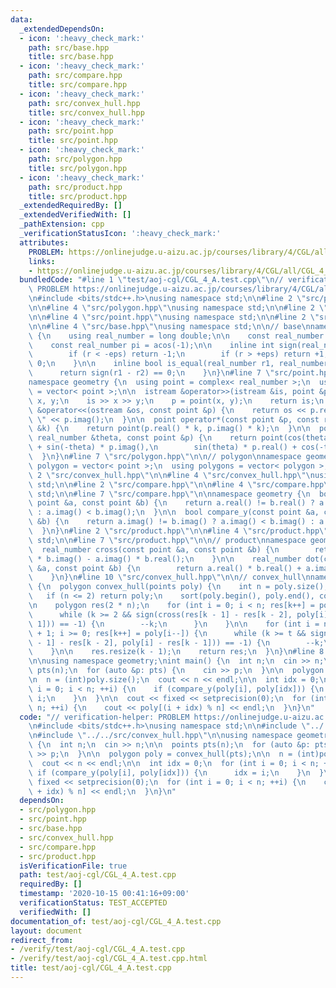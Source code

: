 ```yaml
---
data:
  _extendedDependsOn:
  - icon: ':heavy_check_mark:'
    path: src/base.hpp
    title: src/base.hpp
  - icon: ':heavy_check_mark:'
    path: src/compare.hpp
    title: src/compare.hpp
  - icon: ':heavy_check_mark:'
    path: src/convex_hull.hpp
    title: src/convex_hull.hpp
  - icon: ':heavy_check_mark:'
    path: src/point.hpp
    title: src/point.hpp
  - icon: ':heavy_check_mark:'
    path: src/polygon.hpp
    title: src/polygon.hpp
  - icon: ':heavy_check_mark:'
    path: src/product.hpp
    title: src/product.hpp
  _extendedRequiredBy: []
  _extendedVerifiedWith: []
  _pathExtension: cpp
  _verificationStatusIcon: ':heavy_check_mark:'
  attributes:
    PROBLEM: https://onlinejudge.u-aizu.ac.jp/courses/library/4/CGL/all/CGL_4_A
    links:
    - https://onlinejudge.u-aizu.ac.jp/courses/library/4/CGL/all/CGL_4_A
  bundledCode: "#line 1 \"test/aoj-cgl/CGL_4_A.test.cpp\"\n// verification-helper:\
    \ PROBLEM https://onlinejudge.u-aizu.ac.jp/courses/library/4/CGL/all/CGL_4_A\n\
    \n#include <bits/stdc++.h>\nusing namespace std;\n\n#line 2 \"src/polygon.hpp\"\
    \n\n#line 4 \"src/polygon.hpp\"\nusing namespace std;\n\n#line 2 \"src/point.hpp\"\
    \n\n#line 4 \"src/point.hpp\"\nusing namespace std;\n\n#line 2 \"src/base.hpp\"\
    \n\n#line 4 \"src/base.hpp\"\nusing namespace std;\n\n// base\nnamespace geometry\
    \ {\n    using real_number = long double;\n\n    const real_number eps = 1e-8;\n\
    \    const real_number pi = acos(-1);\n\n    inline int sign(real_number r) {\n\
    \        if (r < -eps) return -1;\n        if (r > +eps) return +1;\n        return\
    \ 0;\n    }\n\n    inline bool is_equal(real_number r1, real_number r2) {\n  \
    \      return sign(r1 - r2) == 0;\n    }\n}\n#line 7 \"src/point.hpp\"\n\n// point\n\
    namespace geometry {\n  using point = complex< real_number >;\n  using points\
    \ = vector< point >;\n\n  istream &operator>>(istream &is, point &p) {\n    real_number\
    \ x, y;\n    is >> x >> y;\n    p = point(x, y);\n    return is;\n  }\n\n  ostream\
    \ &operator<<(ostream &os, const point &p) {\n    return os << p.real() << \"\
    \ \" << p.imag();\n  }\n\n  point operator*(const point &p, const real_number\
    \ &k) {\n    return point(p.real() * k, p.imag() * k);\n  }\n\n  point rotate(const\
    \ real_number &theta, const point &p) {\n    return point(cos(theta) * p.real()\
    \ + sin(-theta) * p.imag(),\n        sin(theta) * p.real() + cos(-theta) * p.imag());\n\
    \  }\n}\n#line 7 \"src/polygon.hpp\"\n\n// polygon\nnamespace geometry {\n  using\
    \ polygon = vector< point >;\n  using polygons = vector< polygon >;\n}\n#line\
    \ 2 \"src/convex_hull.hpp\"\n\n#line 4 \"src/convex_hull.hpp\"\nusing namespace\
    \ std;\n\n#line 2 \"src/compare.hpp\"\n\n#line 4 \"src/compare.hpp\"\nusing namespace\
    \ std;\n\n#line 7 \"src/compare.hpp\"\n\nnamespace geometry {\n  bool compare_x(const\
    \ point &a, const point &b) {\n    return a.real() != b.real() ? a.real() < b.real()\
    \ : a.imag() < b.imag();\n  }\n\n  bool compare_y(const point &a, const point\
    \ &b) {\n    return a.imag() != b.imag() ? a.imag() < b.imag() : a.real() < b.real();\n\
    \  }\n}\n#line 2 \"src/product.hpp\"\n\n#line 4 \"src/product.hpp\"\nusing namespace\
    \ std;\n\n#line 7 \"src/product.hpp\"\n\n// product\nnamespace geometry {\n  \
    \  real_number cross(const point &a, const point &b) {\n        return a.real()\
    \ * b.imag() - a.imag() * b.real();\n    }\n\n    real_number dot(const point\
    \ &a, const point &b) {\n        return a.real() * b.real() + a.imag() * b.imag();\n\
    \    }\n}\n#line 10 \"src/convex_hull.hpp\"\n\n// convex_hull\nnamespace geometry\
    \ {\n  polygon convex_hull(points poly) {\n    int n = poly.size(), k = 0;\n \
    \   if (n <= 2) return poly;\n    sort(poly.begin(), poly.end(), compare_x);\n\
    \n    polygon res(2 * n);\n    for (int i = 0; i < n; res[k++] = poly[i++]) {\n\
    \      while (k >= 2 && sign(cross(res[k - 1] - res[k - 2], poly[i] - res[k -\
    \ 1])) == -1) {\n        --k;\n      }\n    }\n\n    for (int i = n - 2, t = k\
    \ + 1; i >= 0; res[k++] = poly[i--]) {\n      while (k >= t && sign(cross(res[k\
    \ - 1] - res[k - 2], poly[i] - res[k - 1])) == -1) {\n        --k;\n      }\n\
    \    }\n\n    res.resize(k - 1);\n    return res;\n  }\n}\n#line 8 \"test/aoj-cgl/CGL_4_A.test.cpp\"\
    \n\nusing namespace geometry;\nint main() {\n  int n;\n  cin >> n;\n\n  points\
    \ pts(n);\n  for (auto &p: pts) {\n    cin >> p;\n  }\n\n  polygon poly = convex_hull(pts);\n\
    \n  n = (int)poly.size();\n  cout << n << endl;\n\n  int idx = 0;\n  for (int\
    \ i = 0; i < n; ++i) {\n    if (compare_y(poly[i], poly[idx])) {\n      idx =\
    \ i;\n    }\n  }\n\n  cout << fixed << setprecision(0);\n  for (int i = 0; i <\
    \ n; ++i) {\n    cout << poly[(i + idx) % n] << endl;\n  }\n}\n"
  code: "// verification-helper: PROBLEM https://onlinejudge.u-aizu.ac.jp/courses/library/4/CGL/all/CGL_4_A\n\
    \n#include <bits/stdc++.h>\nusing namespace std;\n\n#include \"../../src/polygon.hpp\"\
    \n#include \"../../src/convex_hull.hpp\"\n\nusing namespace geometry;\nint main()\
    \ {\n  int n;\n  cin >> n;\n\n  points pts(n);\n  for (auto &p: pts) {\n    cin\
    \ >> p;\n  }\n\n  polygon poly = convex_hull(pts);\n\n  n = (int)poly.size();\n\
    \  cout << n << endl;\n\n  int idx = 0;\n  for (int i = 0; i < n; ++i) {\n   \
    \ if (compare_y(poly[i], poly[idx])) {\n      idx = i;\n    }\n  }\n\n  cout <<\
    \ fixed << setprecision(0);\n  for (int i = 0; i < n; ++i) {\n    cout << poly[(i\
    \ + idx) % n] << endl;\n  }\n}\n"
  dependsOn:
  - src/polygon.hpp
  - src/point.hpp
  - src/base.hpp
  - src/convex_hull.hpp
  - src/compare.hpp
  - src/product.hpp
  isVerificationFile: true
  path: test/aoj-cgl/CGL_4_A.test.cpp
  requiredBy: []
  timestamp: '2020-10-15 00:41:16+09:00'
  verificationStatus: TEST_ACCEPTED
  verifiedWith: []
documentation_of: test/aoj-cgl/CGL_4_A.test.cpp
layout: document
redirect_from:
- /verify/test/aoj-cgl/CGL_4_A.test.cpp
- /verify/test/aoj-cgl/CGL_4_A.test.cpp.html
title: test/aoj-cgl/CGL_4_A.test.cpp
---
```


